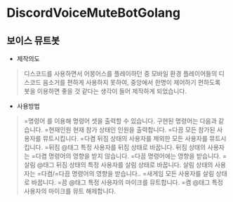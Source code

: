 # DiscordVoiceMuteBotGolang
## 보이스 뮤트봇
- 제작의도
> 디스코드를 사용하면서 어몽어스를 플레이하던 중
모바일 환경 플레이어들의 디스코드 음소거를 편하게 사용하지 못하여,
중앙에서 한명이 제어하기 편하도록 봇을 이용하면
좋을 것 같다는 생각이 들어 제작하게 되었습니다.
- 사용방법
> =명령어 를 이용해 명령어 셋을 출력할 수 있습니다.
> 구현된 명령어는 다음과 같습니다.
> =현재인원
> 현재 참가 상태인 인원을 출력합니다.
> =다끔
> 모든 참가된 사용자를 뮤트시킵니다.
> =다켬
> 뒤짐 상태의 사용자를 제외한 모든 사용자를 뮤트시킵니다.
> =뒤짐 @태그
> 특정 사용자를 뒤짐 상태로 바꿉니다.
> 뒤짐 상태의 사용자는 =다켬 명령어의 영향을 받지 않습니다.
> =다끔 명령어에는 영향을 받습니다.
> =살림 @태그
> 뒤짐 상태의 특정 사용자를 살림 상태로 바꿉니다.
> 살림 상태의 사용자는 =다켬/=다끔 명령어의 영향을 받습니다..
> =새게임
> 모든 사용자를 살림 상태로 바꿉니다.
> =끔 @태그
> 특정 사용자의 마이크를 뮤트합니다.
> =켬 @태그
> 특정 사용자의 마이크를 뮤트 해제합니다.
